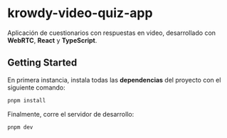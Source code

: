 # krowdy-video-quiz-app

Aplicación de cuestionarios con respuestas en video, desarrollado con **WebRTC**, **React** y **TypeScript**.

## Getting Started

En primera instancia, instala todas las **dependencias** del proyecto con el siguiente comando:

```bash
pnpm install
```

Finalmente, corre el servidor de desarrollo:

```
pnpm dev
```
